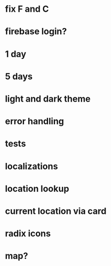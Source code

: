 # fix F and C

# firebase login?

# 1 day

# 5 days

# light and dark theme

# error handling

# tests

# localizations

# location lookup

# current location via card

# radix icons

# map?
